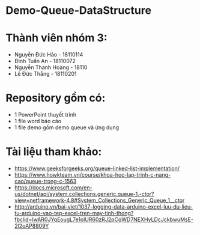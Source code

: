 # Demo-Queue-DataStructure


# Thành viên nhóm 3:
- Nguyễn Đức Hảo - 18110114
- Đinh Tuấn An - 18110072
- Nguyễn Thanh Hoàng - 18110
- Lê Đức Thắng - 18110201

# Repository gồm có:
- 1 PowerPoint thuyết trình
- 1 file word báo cáo
- 1 file demo gồm demo queue và ứng dụng

# Tài liệu tham khảo:
- https://www.geeksforgeeks.org/queue-linked-list-implementation/
- https://www.howkteam.vn/course/khoa-hoc-lap-trinh-c-nang-cao/queue-trong-c-1563
- https://docs.microsoft.com/en-us/dotnet/api/system.collections.generic.queue-1.-ctor?view=netframework-4.8#System_Collections_Generic_Queue_1__ctor
- http://arduino.vn/bai-viet/1037-logging-data-arduino-excel-luu-du-lieu-tu-arduino-vao-tep-excel-tren-may-tinh-thong?fbclid=IwAR0JYqEougL7e1olUR60zRJ2pCqWD7NEXHyLDcJckbwuMsE-2l2oAP8809Y
